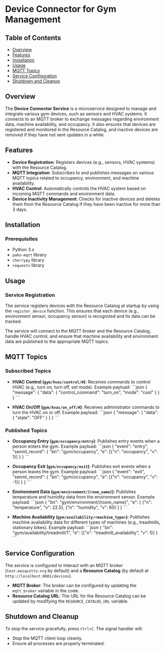 # Device Connector for Gym Management

## Table of Contents
- [Overview](#overview)
- [Features](#features)
- [Installation](#installation)
- [Usage](#usage)
- [MQTT Topics](#mqtt-topics)
- [Service Configuration](#service-configuration)
- [Shutdown and Cleanup](#shutdown-and-cleanup)

## Overview
The **Device Connector Service** is a microservice designed to manage and integrate various gym devices, such as sensors and HVAC systems. It connects to an MQTT broker to exchange messages regarding environment data, machine availability, and occupancy. It also ensures that devices are registered and monitored in the Resource Catalog, and inactive devices are removed if they have not sent updates in a while.

## Features
- **Device Registration**: Registers devices (e.g., sensors, HVAC systems) with the Resource Catalog.
- **MQTT Integration**: Subscribes to and publishes messages on various MQTT topics related to occupancy, environment, and machine availability.
- **HVAC Control**: Automatically controls the HVAC system based on incoming MQTT commands and environment data.
- **Device Inactivity Management**: Checks for inactive devices and deletes them from the Resource Catalog if they have been inactive for more than 3 days.

## Installation

### Prerequisites
- Python 3.x
- `paho-mqtt` library
- `cherrypy` library
- `requests` library

## Usage

### Service Registration
The service registers devices with the Resource Catalog at startup by using the `register_device` function. This ensures that each device (e.g., environment sensor, occupancy sensor) is recognized and its data can be tracked.

The service will connect to the MQTT broker and the Resource Catalog, handle HVAC control, and ensure that machine availability and environment data are published to the appropriate MQTT topics.

## MQTT Topics

### Subscribed Topics
- **HVAC Control (`gym/hvac/control/#`)**: Receives commands to control HVAC (e.g., turn on, turn off, set mode).
  Example payload:
  \```json
  {
    "message": {
      "data": {
        "control_command": "turn_on",
        "mode": "cool"
      }
    }
  }
  \```

- **HVAC On/Off (`gym/hvac/on_off/#`)**: Receives administrator commands to turn the HVAC on or off.
  Example payload:
  \```json
  {
    "message": {
      "data": {
        "state": "OFF"
      }
    }
  }
  \```

### Published Topics
- **Occupancy Entry (`gym/occupancy/entry`)**: Publishes entry events when a person enters the gym.
  Example payload:
  \```json
  {
    "event": "entry",
    "senml_record": {
      "bn": "gym/occupancy",
      "e": [{"n": "occupancy", "v": 1}]
    }
  }
  \```

- **Occupancy Exit (`gym/occupancy/exit`)**: Publishes exit events when a person leaves the gym.
  Example payload:
  \```json
  {
    "event": "exit",
    "senml_record": {
      "bn": "gym/occupancy",
      "e": [{"n": "occupancy", "v": -1}]
    }
  }
  \```

- **Environment Data (`gym/environment/{room_name}`)**: Publishes temperature and humidity data from the environment sensor.
  Example payload:
  \```json
  {
    "bn": "gym/environment/{room_name}",
    "e": [
      {"n": "temperature", "v": 22.5},
      {"n": "humidity", "v": 60}
    ]
  }
  \```

- **Machine Availability (`gym/availability/<machine_type>`)**: Publishes machine availability data for different types of machines (e.g., treadmills, stationary bikes).
  Example payload:
  \```json
  {
    "bn": "gym/availability/treadmill/1",
    "e": [{"n": "treadmill_availability", "v": 1}]
  }
  \```

## Service Configuration
The service is configured to interact with an MQTT broker (`test.mosquitto.org` by default) and a **Resource Catalog** (by default at `http://localhost:8081/devices`).

- **MQTT Broker**: The broker can be configured by updating the `mqtt_broker` variable in the code.
- **Resource Catalog URL**: The URL for the Resource Catalog can be updated by modifying the `RESOURCE_CATALOG_URL` variable.

## Shutdown and Cleanup
To stop the service gracefully, press `Ctrl+C`. The signal handler will:
- Stop the MQTT client loop cleanly.
- Ensure all processes are properly terminated.
